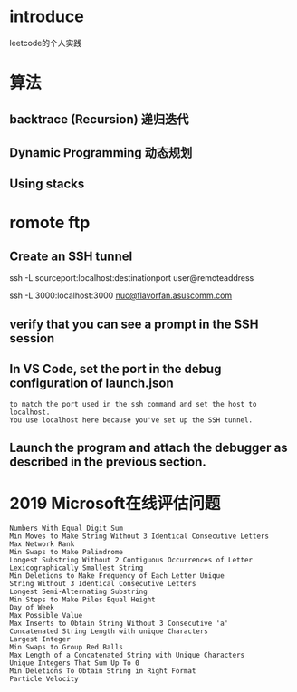 # introduce
leetcode的个人实践


# 算法
## backtrace (Recursion) 递归迭代


## Dynamic Programming  动态规划



## Using stacks


# romote ftp
## Create an SSH tunnel 
ssh -L sourceport:localhost:destinationport user@remoteaddress

ssh -L 3000:localhost:3000 nuc@flavorfan.asuscomm.com

## verify that you can see a prompt in the SSH session

## In VS Code, set the port in the debug configuration of launch.json 
    to match the port used in the ssh command and set the host to localhost. 
    You use localhost here because you've set up the SSH tunnel.
## Launch the program and attach the debugger as described in the previous section.



# 2019 Microsoft在线评估问题
    Numbers With Equal Digit Sum
    Min Moves to Make String Without 3 Identical Consecutive Letters
    Max Network Rank
    Min Swaps to Make Palindrome
    Longest Substring Without 2 Contiguous Occurrences of Letter
    Lexicographically Smallest String
    Min Deletions to Make Frequency of Each Letter Unique
    String Without 3 Identical Consecutive Letters
    Longest Semi-Alternating Substring
    Min Steps to Make Piles Equal Height
    Day of Week
    Max Possible Value
    Max Inserts to Obtain String Without 3 Consecutive 'a'
    Concatenated String Length with unique Characters
    Largest Integer
    Min Swaps to Group Red Balls
    Max Length of a Concatenated String with Unique Characters
    Unique Integers That Sum Up To 0
    Min Deletions To Obtain String in Right Format
    Particle Velocity